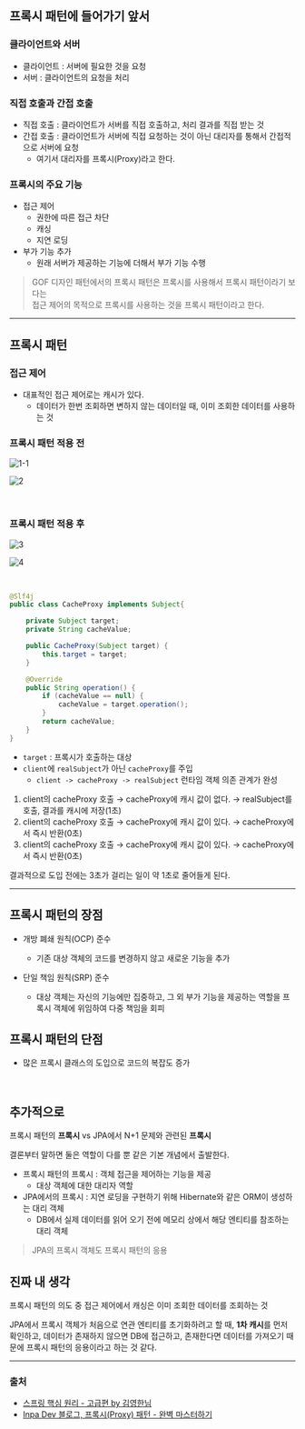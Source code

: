 ## 프록시 패턴에 들어가기 앞서

### 클라이언트와 서버
- 클라이언트 : 서버에 필요한 것을 요청
- 서버 : 클라이언트의 요청을 처리

### 직접 호출과 간접 호출
- 직접 호출 : 클라이언트가 서버를 직접 호출하고, 처리 결과를 직접 받는 것
- 간접 호출 : 클라이언트가 서버에 직접 요청하는 것이 아닌 대리자를 통해서 간접적으로 서버에 요청
  - 여기서 대리자를 프록시(Proxy)라고 한다.

### 프록시의 주요 기능
- 접근 제어
  - 권한에 따른 접근 차단
  - 캐싱
  - 지연 로딩
- 부가 기능 추가
  - 원래 서버가 제공하는 기능에 더해서 부가 기능 수행

> GOF 디자인 패턴에서의 프록시 패턴은 프록시를 사용해서 프록시 패턴이라기 보다는 <br/> 접근 제어의 목적으로 프록시를 사용하는 것을 프록시 패턴이라고 한다.

---

## 프록시 패턴

### 접근 제어
- 대표적인 접근 제어로는 캐시가 있다.
  - 데이터가 한번 조회하면 변하지 않는 데이터일 때, 이미 조회한 데이터를 사용하는 것

### 프록시 패턴 적용 전
![1-1](https://github.com/user-attachments/assets/4ebe2407-e954-42bc-b548-30b24f946134)

![2](https://github.com/user-attachments/assets/e6539a66-a8f6-4a51-83cf-e0143db0237d)

<br />

### 프록시 패턴 적용 후
![3](https://github.com/user-attachments/assets/21b2c0ba-fb7a-4b89-a190-e300a93c50a1)

![4](https://github.com/user-attachments/assets/bdaf5349-2a62-4459-a3e0-07d0d6eb6d2f)

<br />

``` java
@Slf4j
public class CacheProxy implements Subject{

    private Subject target;
    private String cacheValue;

    public CacheProxy(Subject target) {
        this.target = target;
    }

    @Override
    public String operation() {
        if (cacheValue == null) {
            cacheValue = target.operation();
        }
        return cacheValue;
    }
}
```
- `target` : 프록시가 호출하는 대상
- `client`에 `realSubject`가 아닌 `cacheProxy`를 주입
  - `client -> cacheProxy -> realSubject` 런타임 객체 의존 관계가 완성

1. client의 cacheProxy 호출 → cacheProxy에 캐시 값이 없다. → realSubject를 호출, 결과를 캐시에 저장(1초)
2. client의 cacheProxy 호출 → cacheProxy에 캐시 값이 있다. → cacheProxy에서 즉시 반환(0초)
3. client의 cacheProxy 호출 → cacheProxy에 캐시 값이 있다. → cacheProxy에서 즉시 반환(0초)

결과적으로 도입 전에는 3초가 걸리는 일이 약 1초로 줄어들게 된다.

---

## 프록시 패턴의 장점
- 개방 폐쇄 원칙(OCP) 준수
  - 기존 대상 객체의 코드를 변경하지 않고 새로운 기능을 추가

- 단일 책임 원칙(SRP) 준수
  - 대상 객체는 자신의 기능에만 집중하고, 그 외 부가 기능을 제공하는 역할을 프록시 객체에 위임하여 다중 책임을 회피

## 프록시 패턴의 단점
- 많은 프록시 클래스의 도입으로 코드의 복잡도 증가

<br />

## 추가적으로
프록시 패턴의 **프록시** vs JPA에서 N+1 문제와 관련된 **프록시**

결론부터 말하면 둘은 역할이 다를 뿐 같은 기본 개념에서 출발한다.

- 프록시 패턴의 프록시 : 객체 접근을 제어하는 기능을 제공
  - 대상 객체에 대한 대리자 역할
- JPA에서의 프록시 : 지연 로딩을 구현하기 위해 Hibernate와 같은 ORM이 생성하는 대리 객체
  - DB에서 실제 데이터를 읽어 오기 전에 메모리 상에서 해당 엔티티를 참조하는 대리 객체

> JPA의 프록시 객체도 프록시 패턴의 응용

## 진짜 내 생각
프록시 패턴의 의도 중 접근 제어에서 캐싱은 이미 조회한 데이터를 조회하는 것

JPA에서 프록시 객체가 처음으로 연관 엔티티를 초기화하려고 할 때, **1차 캐시**를 먼저 확인하고, 데이터가 존재하지 않으면 DB에 접근하고, 존재한다면 데이터를 가져오기 때문에 프록시 패턴의 응용이라고 하는 것 같다.

---
### 출처
- [스프링 핵심 원리 - 고급편 by 김영한님](https://www.inflearn.com/course/%EC%8A%A4%ED%94%84%EB%A7%81-%ED%95%B5%EC%8B%AC-%EC%9B%90%EB%A6%AC-%EA%B3%A0%EA%B8%89%ED%8E%B8)
- [Inpa Dev 블로그, 프록시(Proxy) 패턴 - 완벽 마스터하기](https://inpa.tistory.com/entry/GOF-%F0%9F%92%A0-%ED%94%84%EB%A1%9D%EC%8B%9CProxy-%ED%8C%A8%ED%84%B4-%EC%A0%9C%EB%8C%80%EB%A1%9C-%EB%B0%B0%EC%9B%8C%EB%B3%B4%EC%9E%90#%EA%B8%B0%EB%B3%B8%ED%98%95_%ED%94%84%EB%A1%9D%EC%8B%9C_normal_proxy)
